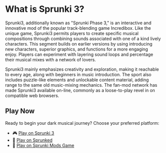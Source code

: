 # What is Sprunki 3?
Sprunki3, additionally known as "Sprunki Phase 3," is an interactive and innovative mod of the popular track-blending game Incredibox. Like the unique game, Sprunki3 permits players to create specific musical compositions through combining sounds associated with one of a kind lively characters. This segment builds on earlier versions by using introducing new characters, superior graphics, and functions for a more engaging enjoy. Players can experiment with layering sound loops and percentage their musical mixes with a network of lovers.

Sprunki3 mainly emphasizes creativity and exploration, making it reachable to every age, along with beginners in music introduction. The sport also includes puzzle-like elements and unlockable content material, adding range to the same old music-mixing mechanics. The fan-mod network has made Sprunki3 available on-line, commonly as a loose-to-play revel in on compatible web browsers.


## Play Now
Ready to begin your dark musical journey? Choose your preferred platform:
- 🎮 [Play on Sprunki 3](https://sprunki3.online/)
- 🎵 [Play on Sprunked](https://sprunkedgame.online/)
- 🎹 [Play on Sprunki Mods Game](https://sprunkigame.online/)
